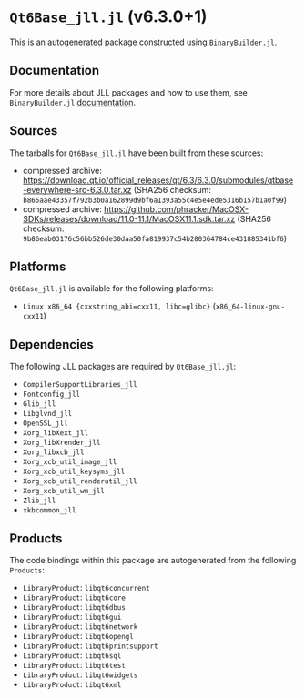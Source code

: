 # `Qt6Base_jll.jl` (v6.3.0+1)

This is an autogenerated package constructed using [`BinaryBuilder.jl`](https://github.com/JuliaPackaging/BinaryBuilder.jl).

## Documentation

For more details about JLL packages and how to use them, see `BinaryBuilder.jl` [documentation](https://docs.binarybuilder.org/stable/jll/).

## Sources

The tarballs for `Qt6Base_jll.jl` have been built from these sources:

* compressed archive: https://download.qt.io/official_releases/qt/6.3/6.3.0/submodules/qtbase-everywhere-src-6.3.0.tar.xz (SHA256 checksum: `b865aae43357f792b3b0a162899d9bf6a1393a55c4e5e4ede5316b157b1a0f99`)
* compressed archive: https://github.com/phracker/MacOSX-SDKs/releases/download/11.0-11.1/MacOSX11.1.sdk.tar.xz (SHA256 checksum: `9b86eab03176c56bb526de30daa50fa819937c54b280364784ce431885341bf6`)

## Platforms

`Qt6Base_jll.jl` is available for the following platforms:

* `Linux x86_64 {cxxstring_abi=cxx11, libc=glibc}` (`x86_64-linux-gnu-cxx11`)

## Dependencies

The following JLL packages are required by `Qt6Base_jll.jl`:

* `CompilerSupportLibraries_jll`
* `Fontconfig_jll`
* `Glib_jll`
* `Libglvnd_jll`
* `OpenSSL_jll`
* `Xorg_libXext_jll`
* `Xorg_libXrender_jll`
* `Xorg_libxcb_jll`
* `Xorg_xcb_util_image_jll`
* `Xorg_xcb_util_keysyms_jll`
* `Xorg_xcb_util_renderutil_jll`
* `Xorg_xcb_util_wm_jll`
* `Zlib_jll`
* `xkbcommon_jll`

## Products

The code bindings within this package are autogenerated from the following `Products`:

* `LibraryProduct`: `libqt6concurrent`
* `LibraryProduct`: `libqt6core`
* `LibraryProduct`: `libqt6dbus`
* `LibraryProduct`: `libqt6gui`
* `LibraryProduct`: `libqt6network`
* `LibraryProduct`: `libqt6opengl`
* `LibraryProduct`: `libqt6printsupport`
* `LibraryProduct`: `libqt6sql`
* `LibraryProduct`: `libqt6test`
* `LibraryProduct`: `libqt6widgets`
* `LibraryProduct`: `libqt6xml`
